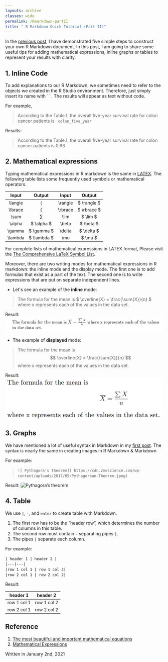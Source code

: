 ```yaml
---
layouts: archive
classes: wide
permalink: /Rmarkdown-partII
title: " R Markdown Quick Tutorial (Part II)"
---
```


In the [previous post]( https://peterntuph.github.io/home/Rmarkdown-partI ), I have demonstrated five simple steps to construct your own R Markdown document. In this post, I am going to share some useful tips for adding mathematical expressions, inline graphs or tables to represent your results with clarity.

## 1. Inline Code

To add explanations to our R Markdown, we sometimes need to refer to the objects we created in the R Studio environment. Therefore, just simply insert its name with ` `` `. The results will appear as text without code.

For example,
> According to the Table.1, the overall five-year survival rate for colon cancer patients is `  colon_five_year ` <br>

Results:
> According to the Table.1, the overall five-year survival rate for colon cancer patients is 0.63 <br>

## 2. Mathematical expressions

Typing mathematical expressions in R markdown is the same in [LATEX]( https://www.latex-project.org/). The following table lists some frequently used symbols or mathematical operators.

| Input | Output | Input | Output |
|:------:|:-----:|:-------:|:-----:|
| \langle | $\langle$ | \rangle | $ \rangle $ |
| \lbrace | $\lbrace$ | \rbrace | $ \rbrace $ |
| \sum | $\sum$ | \lim | $ \lim $ |
| \alpha | $ \alpha $ | \beta | $ \beta $ |
| \gamma | $ \gamma $ | \delta | $ \delta $ |
| \lambda | $ \lambda $ | \mu | $ \mu $ |

For complete lists of mathematical expressions in LATEX format, Please visit the [The Comprehensive LaTeX Symbol List]( https://mirror-hk.koddos.net/CTAN/info/symbols/comprehensive/symbols-a4.pdf).

Moreover, there are two writing modes for mathematical expressions in R markdown: the inline mode and the display mode. The first one is to add formulas that exist as a part of the text. The second one is to write expressions that are put on separate independent lines.

* Let's see an example of the **inline** mode:
> The formula for the mean is $ \overline{X} = \frac{\sum{X}}{n} $ where x represents each of the values in the data set.

Result:
![inline]( https://raw.githubusercontent.com/Peterntuph/home/master/_pics/rmarkdown2_1.png)

* The example of **displayed** mode:

> The formula for the mean is $$ \overline{X} = \frac{\sum{X}}{n} $$ where x represents each of the values in the data set.

Result:
![displayed]( https://raw.githubusercontent.com/Peterntuph/home/master/_pics/rmarkdown2_2.png)

## 3. Graphs

We have mentioned a lot of useful syntax in Markdown in my [first post]( https://peterntuph.github.io/home/my-first-post). The syntax is nearly the same in creating images in R Markdown & Markdown

For example: 
> `![ Pythagora’s theorem]( https://cdn.zmescience.com/wp-content/uploads/2017/05/Pythagorean-Theorem.jpeg)`

Result:
![ Pythagora’s theorem]( https://cdn.zmescience.com/wp-content/uploads/2017/05/Pythagorean-Theorem.jpeg)

## 4. Table

We use `|`, `-`, and `enter` to create table with Markdown.

1. The first row has to be the “header row”, which determines the number of columns in this table.
2. The second row must contain `-` separating pipes `|`.
3. The pipes `|` separate each column.

For example: 

`| header 1 | header 2 |` <br>
`|---|---|` <br>
`|row 1 col 1 | row 1 col 2|` <br>
`|row 2 col 1 | row 2 col 2|` <br>

Result:

| header 1 | header 2 |
|---|---|
|row 1 col 1 | row 1 col 2|
|row 2 col 1 | row 2 col 2|

## Reference
1. [The most beautiful and important mathematical equations]( https://www.zmescience.com/other/feature-post/mathematical-equations-beautiful-30112018/)
2. [Mathematical Expressions]( https://www.overleaf.com/learn/latex/Mathematical_expressions)

Written in January 2nd, 2021
